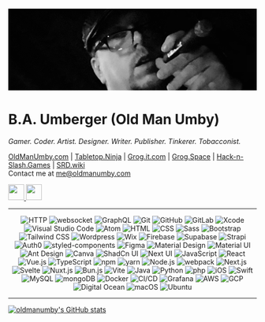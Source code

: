 ![banner](banner.jpg)

# B.A. Umberger (Old Man Umby)
_Gamer. Coder. Artist. Designer. Writer. Publisher. Tinkerer. Tobacconist._

[OldManUmby.com](http://oldmanumby.com) | [Tabletop.Ninja](http://tabletop.ninja) | [Grog.it.com](http://grog.it.com) | [Grog.Space](http://grog.space) | [Hack-n-Slash.Games](https://www.hack-n-slash.games) | [SRD.wiki](http://srd.wiki)
<br>Contact me at [me@oldmanumby.com](mailto:me@oldmanumby.com)

<p align="left"> <a href="https://www.github.com/oldmanumby" target="_blank" rel="noreferrer"> <picture> <source media="(prefers-color-scheme: dark)" srcset="https://raw.githubusercontent.com/danielcranney/readme-generator/main/public/icons/socials/github-dark.svg" /> <source media="(prefers-color-scheme: light)" srcset="https://raw.githubusercontent.com/danielcranney/readme-generator/main/public/icons/socials/github.svg" /> <img src="https://raw.githubusercontent.com/danielcranney/readme-generator/main/public/icons/socials/github.svg" width="32" height="32" /> </picture> </a> <a href="https://www.x.com/oldmanumby" target="_blank" rel="noreferrer"> <picture> <source media="(prefers-color-scheme: dark)" srcset="https://raw.githubusercontent.com/danielcranney/readme-generator/main/public/icons/socials/twitter-dark.svg" /> <source media="(prefers-color-scheme: light)" srcset="https://raw.githubusercontent.com/danielcranney/readme-generator/main/public/icons/socials/twitter.svg" /> <img src="https://raw.githubusercontent.com/danielcranney/readme-generator/main/public/icons/socials/twitter.svg" width="32" height="32" /> </picture> </a></p>

---

<div align="center">
	<img width="25" src="https://raw.githubusercontent.com/marwin1991/profile-technology-icons/refs/heads/main/icons/http.png" alt="HTTP" title="HTTP"/>
	<img width="25" src="https://raw.githubusercontent.com/marwin1991/profile-technology-icons/refs/heads/main/icons/websocket.png" alt="websocket" title="websocket"/>
	<img width="25" src="https://raw.githubusercontent.com/marwin1991/profile-technology-icons/refs/heads/main/icons/graphql.png" alt="GraphQL" title="GraphQL"/>
	<img width="25" src="https://raw.githubusercontent.com/marwin1991/profile-technology-icons/refs/heads/main/icons/git.png" alt="Git" title="Git"/>
	<img width="25" src="https://raw.githubusercontent.com/marwin1991/profile-technology-icons/refs/heads/main/icons/github.png" alt="GitHub" title="GitHub"/>
	<img width="25" src="https://raw.githubusercontent.com/marwin1991/profile-technology-icons/refs/heads/main/icons/gitlab.png" alt="GitLab" title="GitLab"/>
	<img width="25" src="https://raw.githubusercontent.com/marwin1991/profile-technology-icons/refs/heads/main/icons/xcode.png" alt="Xcode" title="Xcode"/>
	<img width="25" src="https://raw.githubusercontent.com/marwin1991/profile-technology-icons/refs/heads/main/icons/visual_studio_code.png" alt="Visual Studio Code" title="Visual Studio Code"/>
	<img width="25" src="https://raw.githubusercontent.com/marwin1991/profile-technology-icons/refs/heads/main/icons/atom.png" alt="Atom" title="Atom"/>
	<img width="25" src="https://raw.githubusercontent.com/marwin1991/profile-technology-icons/refs/heads/main/icons/html.png" alt="HTML" title="HTML"/>
	<img width="25" src="https://raw.githubusercontent.com/marwin1991/profile-technology-icons/refs/heads/main/icons/css.png" alt="CSS" title="CSS"/>
	<img width="25" src="https://raw.githubusercontent.com/marwin1991/profile-technology-icons/refs/heads/main/icons/sass.png" alt="Sass" title="Sass"/>
	<img width="25" src="https://raw.githubusercontent.com/marwin1991/profile-technology-icons/refs/heads/main/icons/bootstrap.png" alt="Bootstrap" title="Bootstrap"/>
	<img width="25" src="https://raw.githubusercontent.com/marwin1991/profile-technology-icons/refs/heads/main/icons/tailwind_css.png" alt="Tailwind CSS" title="Tailwind CSS"/>
	<img width="25" src="https://raw.githubusercontent.com/marwin1991/profile-technology-icons/refs/heads/main/icons/wordpress.png" alt="Wordpress" title="Wordpress"/>
	<img width="25" src="https://raw.githubusercontent.com/marwin1991/profile-technology-icons/refs/heads/main/icons/wix.png" alt="Wix" title="Wix"/>
	<img width="25" src="https://raw.githubusercontent.com/marwin1991/profile-technology-icons/refs/heads/main/icons/firebase.png" alt="Firebase" title="Firebase"/>
	<img width="25" src="https://raw.githubusercontent.com/marwin1991/profile-technology-icons/refs/heads/main/icons/supabase.png" alt="Supabase" title="Supabase"/>
	<img width="25" src="https://raw.githubusercontent.com/marwin1991/profile-technology-icons/refs/heads/main/icons/strapi.png" alt="Strapi" title="Strapi"/>
	<img width="25" src="https://raw.githubusercontent.com/marwin1991/profile-technology-icons/refs/heads/main/icons/auth0.png" alt="Auth0" title="Auth0"/>
	<img width="25" src="https://raw.githubusercontent.com/marwin1991/profile-technology-icons/refs/heads/main/icons/styled-components.png" alt="styled-components" title="styled-components"/>
	<img width="25" src="https://raw.githubusercontent.com/marwin1991/profile-technology-icons/refs/heads/main/icons/figma.png" alt="Figma" title="Figma"/>
	<img width="25" src="https://raw.githubusercontent.com/marwin1991/profile-technology-icons/refs/heads/main/icons/material_design.png" alt="Material Design" title="Material Design"/>
	<img width="25" src="https://raw.githubusercontent.com/marwin1991/profile-technology-icons/refs/heads/main/icons/material_ui.png" alt="Material UI" title="Material UI"/>
	<img width="25" src="https://raw.githubusercontent.com/marwin1991/profile-technology-icons/refs/heads/main/icons/ant_design.png" alt="Ant Design" title="Ant Design"/>
	<img width="25" src="https://raw.githubusercontent.com/marwin1991/profile-technology-icons/refs/heads/main/icons/canva.png" alt="Canva" title="Canva"/>
	<img width="25" src="https://raw.githubusercontent.com/marwin1991/profile-technology-icons/refs/heads/main/icons/shadcn_ui.png" alt="ShadCn UI" title="ShadCn UI"/>
	<img width="25" src="https://raw.githubusercontent.com/marwin1991/profile-technology-icons/refs/heads/main/icons/next_ui.png" alt="Next UI" title="Next UI"/>
	<img width="25" src="https://raw.githubusercontent.com/marwin1991/profile-technology-icons/refs/heads/main/icons/javascript.png" alt="JavaScript" title="JavaScript"/>
	<img width="25" src="https://raw.githubusercontent.com/marwin1991/profile-technology-icons/refs/heads/main/icons/react.png" alt="React" title="React"/>
	<img width="25" src="https://raw.githubusercontent.com/marwin1991/profile-technology-icons/refs/heads/main/icons/vue_js.png" alt="Vue.js" title="Vue.js"/>
	<img width="25" src="https://raw.githubusercontent.com/marwin1991/profile-technology-icons/refs/heads/main/icons/typescript.png" alt="TypeScript" title="TypeScript"/>
	<img width="25" src="https://raw.githubusercontent.com/marwin1991/profile-technology-icons/refs/heads/main/icons/npm.png" alt="npm" title="npm"/>
	<img width="25" src="https://raw.githubusercontent.com/marwin1991/profile-technology-icons/refs/heads/main/icons/yarn.png" alt="yarn" title="yarn"/>
	<img width="25" src="https://raw.githubusercontent.com/marwin1991/profile-technology-icons/refs/heads/main/icons/node_js.png" alt="Node.js" title="Node.js"/>
	<img width="25" src="https://raw.githubusercontent.com/marwin1991/profile-technology-icons/refs/heads/main/icons/webpack.png" alt="webpack" title="webpack"/>
	<img width="25" src="https://raw.githubusercontent.com/marwin1991/profile-technology-icons/refs/heads/main/icons/next_js.png" alt="Next.js" title="Next.js"/>
	<img width="25" src="https://raw.githubusercontent.com/marwin1991/profile-technology-icons/refs/heads/main/icons/svelte.png" alt="Svelte" title="Svelte"/>
	<img width="25" src="https://raw.githubusercontent.com/marwin1991/profile-technology-icons/refs/heads/main/icons/nuxt_js.png" alt="Nuxt.js" title="Nuxt.js"/>
	<img width="25" src="https://raw.githubusercontent.com/marwin1991/profile-technology-icons/refs/heads/main/icons/bun_js.png" alt="Bun.js" title="Bun.js"/>
	<img width="25" src="https://raw.githubusercontent.com/marwin1991/profile-technology-icons/refs/heads/main/icons/vite.png" alt="Vite" title="Vite"/>
	<img width="25" src="https://raw.githubusercontent.com/marwin1991/profile-technology-icons/refs/heads/main/icons/java.png" alt="Java" title="Java"/>
	<img width="25" src="https://raw.githubusercontent.com/marwin1991/profile-technology-icons/refs/heads/main/icons/python.png" alt="Python" title="Python"/>
	<img width="25" src="https://raw.githubusercontent.com/marwin1991/profile-technology-icons/refs/heads/main/icons/php.png" alt="php" title="php"/>
	<img width="25" src="https://raw.githubusercontent.com/marwin1991/profile-technology-icons/refs/heads/main/icons/ios.png" alt="iOS" title="iOS"/>
	<img width="25" src="https://raw.githubusercontent.com/marwin1991/profile-technology-icons/refs/heads/main/icons/swift.png" alt="Swift" title="Swift"/>
	<img width="25" src="https://raw.githubusercontent.com/marwin1991/profile-technology-icons/refs/heads/main/icons/mysql.png" alt="MySQL" title="MySQL"/>
	<img width="25" src="https://raw.githubusercontent.com/marwin1991/profile-technology-icons/refs/heads/main/icons/mongodb.png" alt="mongoDB" title="mongoDB"/>
	<img width="25" src="https://raw.githubusercontent.com/marwin1991/profile-technology-icons/refs/heads/main/icons/docker.png" alt="Docker" title="Docker"/>
	<img width="25" src="https://raw.githubusercontent.com/marwin1991/profile-technology-icons/refs/heads/main/icons/ci_cd.png" alt="CI/CD" title="CI/CD"/>
	<img width="25" src="https://raw.githubusercontent.com/marwin1991/profile-technology-icons/refs/heads/main/icons/grafana.png" alt="Grafana" title="Grafana"/>
	<img width="25" src="https://raw.githubusercontent.com/marwin1991/profile-technology-icons/refs/heads/main/icons/aws.png" alt="AWS" title="AWS"/>
	<img width="25" src="https://raw.githubusercontent.com/marwin1991/profile-technology-icons/refs/heads/main/icons/gcp.png" alt="GCP" title="GCP"/>
	<img width="25" src="https://raw.githubusercontent.com/marwin1991/profile-technology-icons/refs/heads/main/icons/digital_ocean.png" alt="Digital Ocean" title="Digital Ocean"/>
	<img width="25" src="https://raw.githubusercontent.com/marwin1991/profile-technology-icons/refs/heads/main/icons/macos.png" alt="macOS" title="macOS"/>
	<img width="25" src="https://raw.githubusercontent.com/marwin1991/profile-technology-icons/refs/heads/main/icons/ubuntu.png" alt="Ubuntu" title="Ubuntu"/>
</div>

---

<a href="http://www.github.com/oldmanumby"><img src="https://github-readme-stats.vercel.app/api?username=oldmanumby&show_icons=true&hide=&count_private=true&title_color=0891b2&text_color=ffffff&icon_color=0891b2&bg_color=1c1917&hide_border=true&show_icons=true" alt="oldmanumby's GitHub stats" /></a>
